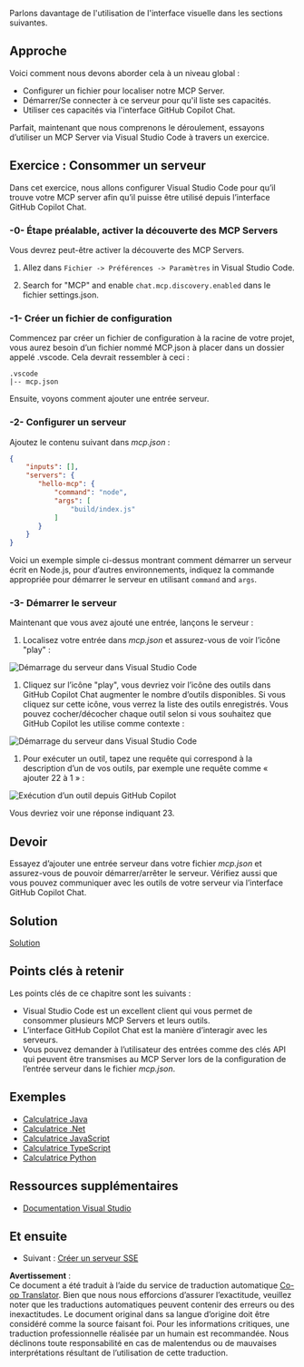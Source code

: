 <!--
CO_OP_TRANSLATOR_METADATA:
{
  "original_hash": "0eb9557780cd0a2551cdb8a16c886b51",
  "translation_date": "2025-06-17T15:08:16+00:00",
  "source_file": "03-GettingStarted/04-vscode/README.md",
  "language_code": "fr"
}
-->
Parlons davantage de l'utilisation de l'interface visuelle dans les sections suivantes.

## Approche

Voici comment nous devons aborder cela à un niveau global :

- Configurer un fichier pour localiser notre MCP Server.
- Démarrer/Se connecter à ce serveur pour qu'il liste ses capacités.
- Utiliser ces capacités via l'interface GitHub Copilot Chat.

Parfait, maintenant que nous comprenons le déroulement, essayons d’utiliser un MCP Server via Visual Studio Code à travers un exercice.

## Exercice : Consommer un serveur

Dans cet exercice, nous allons configurer Visual Studio Code pour qu’il trouve votre MCP server afin qu’il puisse être utilisé depuis l’interface GitHub Copilot Chat.

### -0- Étape préalable, activer la découverte des MCP Servers

Vous devrez peut-être activer la découverte des MCP Servers.

1. Allez dans `Fichier -> Préférences -> Paramètres` in Visual Studio Code.

1. Search for "MCP" and enable `chat.mcp.discovery.enabled` dans le fichier settings.json.

### -1- Créer un fichier de configuration

Commencez par créer un fichier de configuration à la racine de votre projet, vous aurez besoin d’un fichier nommé MCP.json à placer dans un dossier appelé .vscode. Cela devrait ressembler à ceci :

```text
.vscode
|-- mcp.json
```

Ensuite, voyons comment ajouter une entrée serveur.

### -2- Configurer un serveur

Ajoutez le contenu suivant dans *mcp.json* :

```json
{
    "inputs": [],
    "servers": {
       "hello-mcp": {
           "command": "node",
           "args": [
               "build/index.js"
           ]
       }
    }
}
```

Voici un exemple simple ci-dessus montrant comment démarrer un serveur écrit en Node.js, pour d’autres environnements, indiquez la commande appropriée pour démarrer le serveur en utilisant `command` and `args`.

### -3- Démarrer le serveur

Maintenant que vous avez ajouté une entrée, lançons le serveur :

1. Localisez votre entrée dans *mcp.json* et assurez-vous de voir l’icône "play" :

  ![Démarrage du serveur dans Visual Studio Code](../../../../translated_images/vscode-start-server.8e3c986612e3555de47e5b1e37b2f3020457eeb6a206568570fd74a17e3796ad.fr.png)  

1. Cliquez sur l’icône "play", vous devriez voir l’icône des outils dans GitHub Copilot Chat augmenter le nombre d’outils disponibles. Si vous cliquez sur cette icône, vous verrez la liste des outils enregistrés. Vous pouvez cocher/décocher chaque outil selon si vous souhaitez que GitHub Copilot les utilise comme contexte :

  ![Démarrage du serveur dans Visual Studio Code](../../../../translated_images/vscode-tool.0b3bbea2fb7d8c26ddf573cad15ef654e55302a323267d8ee6bd742fe7df7fed.fr.png)

1. Pour exécuter un outil, tapez une requête qui correspond à la description d’un de vos outils, par exemple une requête comme « ajouter 22 à 1 » :

  ![Exécution d’un outil depuis GitHub Copilot](../../../../translated_images/vscode-agent.d5a0e0b897331060518fe3f13907677ef52b879db98c64d68a38338608f3751e.fr.png)

  Vous devriez voir une réponse indiquant 23.

## Devoir

Essayez d’ajouter une entrée serveur dans votre fichier *mcp.json* et assurez-vous de pouvoir démarrer/arrêter le serveur. Vérifiez aussi que vous pouvez communiquer avec les outils de votre serveur via l’interface GitHub Copilot Chat.

## Solution

[Solution](./solution/README.md)

## Points clés à retenir

Les points clés de ce chapitre sont les suivants :

- Visual Studio Code est un excellent client qui vous permet de consommer plusieurs MCP Servers et leurs outils.
- L’interface GitHub Copilot Chat est la manière d’interagir avec les serveurs.
- Vous pouvez demander à l’utilisateur des entrées comme des clés API qui peuvent être transmises au MCP Server lors de la configuration de l’entrée serveur dans le fichier *mcp.json*.

## Exemples

- [Calculatrice Java](../samples/java/calculator/README.md)
- [Calculatrice .Net](../../../../03-GettingStarted/samples/csharp)
- [Calculatrice JavaScript](../samples/javascript/README.md)
- [Calculatrice TypeScript](../samples/typescript/README.md)
- [Calculatrice Python](../../../../03-GettingStarted/samples/python)

## Ressources supplémentaires

- [Documentation Visual Studio](https://code.visualstudio.com/docs/copilot/chat/mcp-servers)

## Et ensuite

- Suivant : [Créer un serveur SSE](/03-GettingStarted/05-sse-server/README.md)

**Avertissement** :  
Ce document a été traduit à l’aide du service de traduction automatique [Co-op Translator](https://github.com/Azure/co-op-translator). Bien que nous nous efforcions d’assurer l’exactitude, veuillez noter que les traductions automatiques peuvent contenir des erreurs ou des inexactitudes. Le document original dans sa langue d’origine doit être considéré comme la source faisant foi. Pour les informations critiques, une traduction professionnelle réalisée par un humain est recommandée. Nous déclinons toute responsabilité en cas de malentendus ou de mauvaises interprétations résultant de l’utilisation de cette traduction.